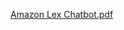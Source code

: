 [Amazon Lex Chatbot.pdf](https://github.com/user-attachments/files/15876888/Amazon.Lex.Chatbot.pdf)
